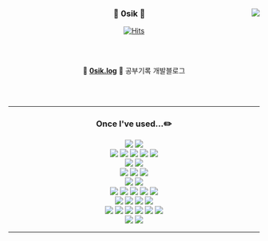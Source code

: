 

 <div align="center">
  
  <img align="right" src="https://github-readme-stats.vercel.app/api?username=0sik&show_icons=true&theme=merko&hide="/>
 

 
  ### 🐣 0sik 🐥 
 
[![Hits](https://hits.seeyoufarm.com/api/count/incr/badge.svg?url=https%3A%2F%2Fgithub.com%2F0sik&count_bg=%23D7FF00&title_bg=%23F8FF00&icon=github.svg&icon_color=%23FFFFFF&title=hits&edge_flat=false)](https://hits.seeyoufarm.com)
 <br>

 <a href="https://solved.ac/whkakrkr"></a>
 ---
 <br>

🍏 [**0sik.log**](https://0sik.github.io/) 🍏 공부기록 개발블로그
 
 
 
 <br>
 <br>
 
 ---
 
 ### Once I've used...✏️
<img src="https://img.shields.io/badge/Java-green?style=flat&logo=Java&logoColor=white"/>
<img src="https://img.shields.io/badge/python-FFCA28?style=flat-square&logo=python&logoColor=white"/>
<br>
<img src="https://img.shields.io/badge/Spring-6DB33F?style=flat&logo=Spring&logoColor=white"/></a>
<img src="https://img.shields.io/badge/Spring Boot-6DB33F?style=flat&logo=SpringBoot&logoColor=white"/></a>
<img src="https://img.shields.io/badge/-spring%20MVC-6DB33F?style=flat&logo=Spring&logoColor=white"/></a>
<img src="https://img.shields.io/badge/Junit5-green?style=flat&logo=Junit5&logoColor=white"/></a>
<img src="https://img.shields.io/badge/JPA-greene?style=flat&logo=JPA&logoColor=white"/></a>
<br>
<img src="https://img.shields.io/badge/Flask-000000?style=flat-square&logo=flask&logoColor=white"/>
<img src="https://img.shields.io/badge/django-092E20?style=flat-square&logo=django&logoColor=white"/>
<br>
<img src="https://img.shields.io/badge/MySQL-4479A1?style=flat-square&logo=MySQL&logoColor=white"/>
<img src="https://img.shields.io/badge/MongoDB-47A248?style=flat-square&logo=MongoDB&logoColor=white"/>
<img src="https://img.shields.io/badge/Redis-DC382D?style=flat-square&logo=Redis&logoColor=white"/>
 <br>
<img src="https://img.shields.io/badge/Rabbitmq-FF6600?style=flat-square&logo=rabbitmq&logoColor=white"/>
<img src="https://img.shields.io/badge/Celery-37814A?style=flat-square&logo=celery&logoColor=white"/>
<br>
<img src="https://img.shields.io/badge/Docker-2496ED?style=flat-square&logo=docker&logoColor=white"/>
<img src="https://img.shields.io/badge/Githubactions-2088FF?style=flat-square&logo=githubactions&logoColor=white"/>
<img src="https://img.shields.io/badge/Amazonec2-FF9900?style=flat-square&logo=amazonec2&logoColor=white"/>
<img src="https://img.shields.io/badge/Amazons3-569A31?style=flat-square&logo=amazons3&logoColor=white"/>
<img src="https://img.shields.io/badge/Awslambda-FF9900?style=flat-square&logo=awslambda&logoColor=white"/>
 <br>
<img src="https://img.shields.io/badge/Prometheus-E6522C?style=flat-square&logo=prometheus&logoColor=white"/>
<img src="https://img.shields.io/badge/Grafana-F46800?style=flat-square&logo=grafana&logoColor=white"/>
<img src="https://img.shields.io/badge/Nginx-009639?style=flat-square&logo=nginx&logoColor=white"/>
<img src="https://img.shields.io/badge/Elasticstack-005571?style=flat-square&logo=elasticstack&logoColor=white"/>
 <br>
 <img src="https://img.shields.io/badge/Git-F05032?style=flat-square&logo=git&logoColor=white"/>
<img src="https://img.shields.io/badge/GitHub-181717?style=flat-square&logo=GitHub&logoColor=white"/>
<img src="https://img.shields.io/badge/Slack-4A154B?style=flat-square&logo=slack&logoColor=white"/>
<img src="https://img.shields.io/badge/Notion-000000?style=flat-square&logo=notion&logoColor=white"/>
<img src="https://img.shields.io/badge/Figma-F24E1E?style=flat-square&logo=figma&logoColor=white"/>
<img src="https://img.shields.io/badge/Postman-FF6C37?style=flat-square&logo=postman&logoColor=white"/>
 <br>
 <img src="https://img.shields.io/badge/Intellij-000000?style=flat-square&logo=intellijidea&logoColor=white"/>
<img src="https://img.shields.io/badge/Vscode-007ACC?style=flat-square&logo=visualstudiocode&logoColor=white"/>
</div>
 
 ---
 
 <br>

 
<div align="left">
</a>
<a href="https://github.com/0sik">

</a>
